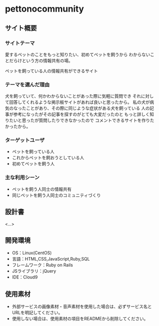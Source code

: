 # pettonocommunity


## サイト概要
### サイトテーマ
愛するペットのことをもっと知りたい、初めてペットを飼うから
わからないことだらけという方の情報共有の場。

ペットを飼っている人の情報共有ができるサイト


### テーマを選んだ理由
犬を飼っていて、何かわからないことがあった際に気軽に質問でき
それに対して回答してくれるような掲示板サイトがあれば良いと思ったから。
私の犬が病気のなったことがあり、その際に同じような症状がある犬を飼っている
人の記事が参考になったがその記事を探すのがとても大変だったのと
もっと詳しく知りたいと思ったが質問したりできなかったので
コメントできるサイトを作りたかったから。


### ターゲットユーザ
- ペットを飼っている人
- これからペットを飼おうとしている人
- 初めてペットを飼う人

### 主な利用シーン
- ペットを飼う人同士の情報共有
- 同じペットを飼う人同士のコミュニティづくり


## 設計書
<...>

## 開発環境
- OS：Linux(CentOS)
- 言語：HTML,CSS,JavaScript,Ruby,SQL
- フレームワーク：Ruby on Rails
- JSライブラリ：jQuery
- IDE：Cloud9

## 使用素材
- 外部サービスの画像素材・音声素材を使用した場合は、必ずサービス名とURLを明記してください。
- 使用しない場合は、使用素材の項目をREADMEから削除してください。